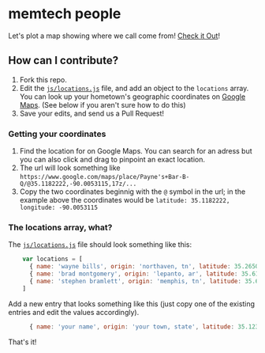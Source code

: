 # memtech people

Let's plot a map showing where we call come from! [Check it Out](https://memtech.github.io/people/)!

## How can I contribute?

1. Fork this repo.
2. Edit the [`js/locations.js`](js/locations.js) file, and add an object to the `locations` array.
   You can look up your hometown's geographic coordinates on [Google Maps](https://www.google.com/maps/). (See below if you aren't sure how to do this)
3. Save your edits, and send us a Pull Request!

### Getting your coordinates

1. Find the location for on Google Maps. You can search for an adress but you can also click and drag to pinpoint an exact location.
2. The url will look something like `https://www.google.com/maps/place/Payne's+Bar-B-Q/@35.1182222,-90.0053115,17z/...`
3. Copy the two coordinates beginnig with the `@` symbol in the url; in the example above the coordinates would be `latitude: 35.1182222, longitude: -90.0053115`

### The locations array, what?

The [`js/locations.js`](js/locations.js) file should look something like this:

```js
    var locations = [
      { name: 'wayne bills', origin: 'northaven, tn', latitude: 35.26507, longitude: -90.04078 },
      { name: 'brad montgomery', origin: 'lepanto, ar', latitude: 35.61046, longitude: -90.33114 },
      { name: 'stephen bramlett', origin: 'memphis, tn', latitude: 35.61195, longitude: -90.33113 }
    ]
```

Add a new entry that looks something like this (just copy one of the existing
entries and edit the values accordingly).

```js
      { name: 'your name', origin: 'your town, state', latitude: 35.1234, longitude: -90.1234 },
```

That's it!
